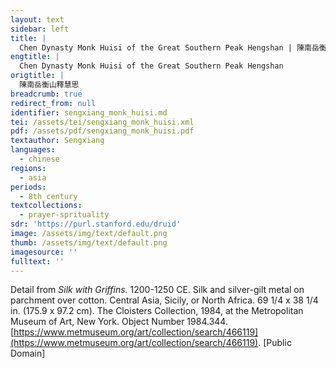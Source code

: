 ```yaml
---
layout: text
sidebar: left
title: |
  Chen Dynasty Monk Huisi of the Great Southern Peak Hengshan | 陳南岳衡山釋慧思
engtitle: |
  Chen Dynasty Monk Huisi of the Great Southern Peak Hengshan
origtitle: |
  陳南岳衡山釋慧思
breadcrumb: true
redirect_from: null
identifier: sengxiang_monk_huisi.md
tei: /assets/tei/sengxiang_monk_huisi.xml
pdf: /assets/pdf/sengxiang_monk_huisi.pdf
textauthor: Sengxiang
languages:
  - chinese
regions:
  - asia
periods:
  - 8th_century
textcollections:
  - prayer-sprituality
sdr: 'https://purl.stanford.edu/druid'
image: /assets/img/text/default.png
thumb: /assets/img/text/default.png
imagesource: ''
fulltext: ''
---
```

 Detail from _Silk with Griffins_. 1200-1250 CE. Silk and silver-gilt metal on parchment over cotton. Central Asia, Sicily, or North Africa. 69 1/4 x 38 1/4 in. (175.9 x 97.2 cm). The Cloisters Collection, 1984, at the Metropolitan Museum of Art, New York. Object Number 1984.344. [https://www.metmuseum.org/art/collection/search/466119](https://www.metmuseum.org/art/collection/search/466119). [Public Domain]

 
 

